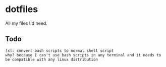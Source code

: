 # dotfiles
All my files I'd need.

## Todo

```
[x]: convert bash scripts to normal shell script  
why? because I can't use bash scripts in any terminal and it needs to be compatible with any linux distribution
```